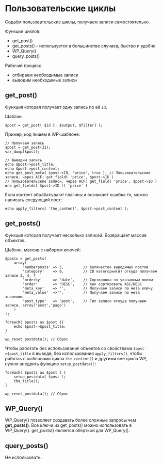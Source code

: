 # Пользовательские циклы
Содаём пользовательские циклы, получаем записи самостоятельно.

Функции циклов:
- get_post()
- get_posts() - используется в большинстве случаев, быстро и удобно
- WP_Query()
- query_posts()

Рабочий процесс:
- отбираем необходимые записи
- выводим необходимые записи

## get_post()
Функция которая получает одну запись по её `id`.
    
Шаблон:

    $post = get_post( $id [, $output, $filter] );

Пример, код пишем в WP-шаблоне:

    // Получаем запись
    $post = get_post(31);
    var_dump($post);

    // Выводим запись
    echo $post->post_title;
    echo $post->post_content;
    echo get_post_meta( $post->ID, 'price', true ); // Пользовательские записи, через ACF: get_field( 'price', $post->ID ) 
    // Пользовательские записи, через ACF: get_field( 'price', $post->ID ) или get_fields( $post->ID )[ 'price' ]

Если контент обрабатывают плагины и возникает ошибка то, можно написать следующий пост:

    echo apply_filters( 'the_content', $post->post_content );

## get_posts()
Функция которая получает несколько записей. Возвращает массив объектов.

Шаблон, массив с набором ключей:

    $posts = get_posts(
        array(
            'numberposts' => 5,         // Количество выводимых постов
            'category'    => 0,         // ID категории(й) откуда получаем записи 2, 4, 7
            'orderby'     => 'date',    // Сортировка по указанным полям
            'order'       => 'DESC',    // Как сортировать ASC/DESC
            'meta_key'    => '',        // Получаем записи по мета ключу
            'meta_value'  =>'',         // Получаем записи по мета значению
            'post_type'   => 'post',    // Тип записи откуда получаем записи, array('post','page')
        )
    );

    foreach( $posts as $post ){
        echo $post->$post_title;
    }

    wp_reset_postdata(); // Сброс

Чтобы работать без использования объектов со свойствами `$post->$post_title` в выводе, без использования `apply_filters()`, чтобы работаь с шаблонами цикла `the_content()` и другими вне цикла WP, нужно внедрить функцию `setup_postdata()`:

    foreach( $posts as $post ) {
        setup_postdata( $post );
        the_title();
    }

    wp_reset_postdata(); // Сброс

## WP_Query()
WP_Query() позволяет создавать более сложные запросы чем **get_posts()**. Все ключи из get_posts() можно использовать в WP_Query(). get_posts() является обёрткой для WP_Query().

## query_posts()
Не использовать.

